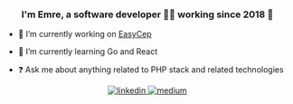 ### <div align="center">I'm Emre, a software developer 👨‍💻 working since 2018 🚀</div>  


- 🔭 I’m currently working on [EasyCep](https://easycep.com)


- 🌱 I’m currently learning Go and React


- ❓ Ask me about anything related to PHP stack and related technologies


<div align="center">
<a href="https://linkedin.com/in/emrebdev" target="_blank">
<img src="https://img.shields.io/badge/linkedin-%231E77B5.svg?&style=for-the-badge&logo=linkedin&logoColor=white" alt="linkedin" style="margin-bottom: 5px;" />
</a>
<a href="https://medium.com/@bozkurtemre" target="_blank">
<img src="https://img.shields.io/badge/medium-12100E?.svg?&style=for-the-badge&logo=medium&logoColor=white" alt="medium" style="margin-bottom: 5px;" />
</a>
</div>  
